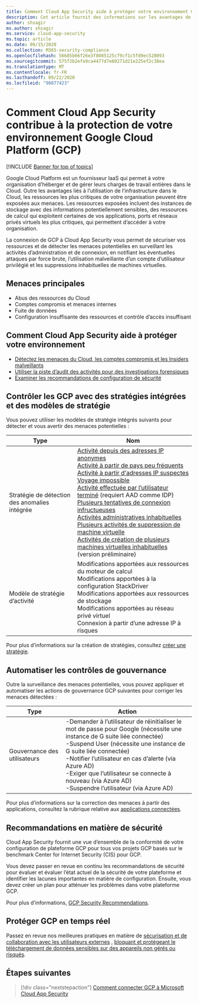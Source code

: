 ```yaml
---
title: Comment Cloud App Security aide à protéger votre environnement Google Cloud Platform
description: Cet article fournit des informations sur les avantages de la connexion de votre application Google Cloud Platform à Cloud App Security à l’aide du connecteur API pour la visibilité et le contrôle de l’utilisation.
author: shsagir
ms.author: shsagir
ms.service: cloud-app-security
ms.topic: article
ms.date: 09/15/2020
ms.collection: M365-security-compliance
ms.openlocfilehash: 56685b66f26e3f8085125cf9cf1c5fd9ec528093
ms.sourcegitcommit: 575f2b2efa9ca4477d7e60271d21e225ef2c38ea
ms.translationtype: MT
ms.contentlocale: fr-FR
ms.lasthandoff: 09/22/2020
ms.locfileid: "90877423"
---
```

# <a name="how-cloud-app-security-helps-protect-your-google-cloud-platform-gcp-environment"></a>Comment Cloud App Security contribue à la protection de votre environnement Google Cloud Platform (GCP)

[!INCLUDE [Banner for top of topics](includes/banner.md)]

Google Cloud Platform est un fournisseur IaaS qui permet à votre organisation d’héberger et de gérer leurs charges de travail entières dans le Cloud. Outre les avantages liés à l’utilisation de l’infrastructure dans le Cloud, les ressources les plus critiques de votre organisation peuvent être exposées aux menaces. Les ressources exposées incluent des instances de stockage avec des informations potentiellement sensibles, des ressources de calcul qui exploitent certaines de vos applications, ports et réseaux privés virtuels les plus critiques, qui permettent d’accéder à votre organisation.

La connexion de GCP à Cloud App Security vous permet de sécuriser vos ressources et de détecter les menaces potentielles en surveillant les activités d’administration et de connexion, en notifiant les éventuelles attaques par force brute, l’utilisation malveillante d’un compte d’utilisateur privilégié et les suppressions inhabituelles de machines virtuelles.

## <a name="main-threats"></a>Menaces principales

- Abus des ressources du Cloud
- Comptes compromis et menaces internes
- Fuite de données
- Configuration insuffisante des ressources et contrôle d’accès insuffisant

## <a name="how-cloud-app-security-helps-to-protect-your-environment"></a>Comment Cloud App Security aide à protéger votre environnement

- [Détectez les menaces du Cloud, les comptes compromis et les Insiders malveillants](best-practices.md#detect-cloud-threats-compromised-accounts-malicious-insiders-and-ransomware)
- [Utiliser la piste d’audit des activités pour des investigations forensiques](best-practices.md#use-the-audit-trail-of-activities-for-forensic-investigations)
- [Examiner les recommandations de configuration de sécurité](security-config-gcp.md)

## <a name="control-gcp-with-built-in-policies-and-policy-templates"></a>Contrôler les GCP avec des stratégies intégrées et des modèles de stratégie

Vous pouvez utiliser les modèles de stratégie intégrés suivants pour détecter et vous avertir des menaces potentielles :

| Type | Nom |
| ---- | ---- |
| Stratégie de détection des anomalies intégrée | [Activité depuis des adresses IP anonymes](anomaly-detection-policy.md#activity-from-anonymous-ip-addresses)<br />[Activité à partir de pays peu fréquents](anomaly-detection-policy.md#activity-from-infrequent-country)<br />[Activité à partir d'adresses IP suspectes](anomaly-detection-policy.md#activity-from-suspicious-ip-addresses)<br />[Voyage impossible](anomaly-detection-policy.md#impossible-travel)<br />[Activité effectuée par l’utilisateur terminé](anomaly-detection-policy.md#activity-performed-by-terminated-user) (requiert AAD comme IDP)<br />[Plusieurs tentatives de connexion infructueuses](anomaly-detection-policy.md#multiple-failed-login-attempts)<br />[Activités administratives inhabituelles](anomaly-detection-policy.md#unusual-activities-by-user)<br />[Plusieurs activités de suppression de machine virtuelle](anomaly-detection-policy.md#multiple-delete-vm-activities)<br />[Activités de création de plusieurs machines virtuelles inhabituelles](anomaly-detection-policy.md#unusual-activities-by-user) (version préliminaire) |
| Modèle de stratégie d’activité | Modifications apportées aux ressources du moteur de calcul<br />Modifications apportées à la configuration StackDriver<br />Modifications apportées aux ressources de stockage<br />Modifications apportées au réseau privé virtuel<br />Connexion à partir d’une adresse IP à risques |

Pour plus d’informations sur la création de stratégies, consultez [créer une stratégie](control-cloud-apps-with-policies.md#create-a-policy).

## <a name="automate-governance-controls"></a>Automatiser les contrôles de gouvernance

Outre la surveillance des menaces potentielles, vous pouvez appliquer et automatiser les actions de gouvernance GCP suivantes pour corriger les menaces détectées :

| Type | Action |
| ---- | ---- |
| Gouvernance des utilisateurs | -Demander à l’utilisateur de réinitialiser le mot de passe pour Google (nécessite une instance de G suite liée connectée)<br />-Suspend User (nécessite une instance de G suite liée connectée)<br />-Notifier l’utilisateur en cas d’alerte (via Azure AD)<br />-Exiger que l’utilisateur se connecte à nouveau (via Azure AD)<br />-Suspendre l’utilisateur (via Azure AD) |

Pour plus d’informations sur la correction des menaces à partir des applications, consultez la rubrique relative aux [applications connectées](governance-actions.md).

## <a name="security-recommendations"></a>Recommandations en matière de sécurité

Cloud App Security fournit une vue d’ensemble de la conformité de votre configuration de plateforme GCP pour tous vos projets GCP basés sur le benchmark Center for Internet Security (CIS) pour GCP.

Vous devez passer en revue en continu les recommandations de sécurité pour évaluer et évaluer l’état actuel de la sécurité de votre plateforme et identifier les lacunes importantes en matière de configuration. Ensuite, vous devez créer un plan pour atténuer les problèmes dans votre plateforme GCP.

Pour plus d’informations, [GCP Security Recommendations](security-config-gcp.md).

## <a name="protect-gcp-in-real-time"></a>Protéger GCP en temps réel

Passez en revue nos meilleures pratiques en matière de [sécurisation et de collaboration avec les utilisateurs externes](best-practices.md#secure-collaboration-with-external-users-by-enforcing-real-time-session-controls) , [bloquant et protégeant le téléchargement de données sensibles sur des appareils non gérés ou risqués](best-practices.md#block-and-protect-download-of-sensitive-data-to-unmanaged-or-risky-devices).

## <a name="next-steps"></a>Étapes suivantes

> [!div class="nextstepaction"]
> [Comment connecter GCP à Microsoft Cloud App Security](connect-google-gcp-to-microsoft-cloud-app-security.md)
